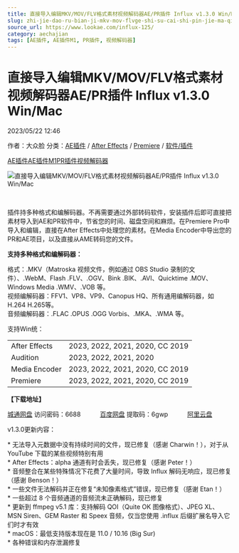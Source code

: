 ```yaml
---
title: 直接导入编辑MKV/MOV/FLV格式素材视频解码器AE/PR插件 Influx v1.3.0 Win/Mac
slug: zhi-jie-dao-ru-bian-ji-mkv-mov-flvge-shi-su-cai-shi-pin-jie-ma-qi-ae-prcha-jian-influx-v1-3-0-win-mac
source_url: https://www.lookae.com/influx-125/
category: aechajian
tags: [AE插件, AE插件M1, PR插件, 视频解码器]
---
```

# 直接导入编辑MKV/MOV/FLV格式素材视频解码器AE/PR插件 Influx v1.3.0 Win/Mac

2023/05/22 12:46

作者：大众脸
分类：[AE插件](https://www.lookae.com/after-effects/aechajian/) / [After Effects](https://www.lookae.com/after-effects/) / [Premiere](https://www.lookae.com/qitarjcj/premierezy/) / [软件/插件](https://www.lookae.com/qitarjcj/)

[AE插件](https://www.lookae.com/tag/ae%e6%8f%92%e4%bb%b6/)[AE插件M1](https://www.lookae.com/tag/aem1/)[PR插件](https://www.lookae.com/tag/pr%e6%8f%92%e4%bb%b6/)[视频解码器](https://www.lookae.com/tag/%e8%a7%86%e9%a2%91%e8%a7%a3%e7%a0%81%e5%99%a8/)

![直接导入编辑MKV/MOV/FLV格式素材视频解码器AE/PR插件 Influx v1.3.0 Win/Mac](https://www.lookae.com/wp-content/uploads/2022/04/Influx-Mac.jpg "直接导入编辑MKV/MOV/FLV格式素材视频解码器AE/PR插件 Influx v1.3.0 Win/Mac-LookAE.com")

[﻿﻿﻿](https://cloud.video.taobao.com//play/u/705956171/p/1/e/6/t/1/334057662148.mp4)

插件持多种格式和编解码器。不再需要通过外部转码软件，安装插件后即可直接把素材导入到AE和PR软件中，节省您的时间、磁盘空间和麻烦。在Premiere Pro中导入和编辑，直接在After Effects中处理您的素材。在Media Encoder中导出您的PR和AE项目，以及直接从AME转码您的文件。

**支持多种格式和编解码器：**

格式：.MKV（Matroska 视频文件，例如通过 OBS Studio 录制的文件）、.WebM、Flash .FLV、.OGV、Bink .BIK、.AVI、Quicktime .MOV、Windows Media .WMV、.VOB 等。  
视频编解码器：FFV1、VP8、VP9、Canopus HQ、所有通用编解码器，如H.264 H.265等。  
音频编解码器：.FLAC .OPUS .OGG Vorbis、.MKA、.WMA 等。

支持Win统：

|  |  |
| --- | --- |
| After Effects | 2023, 2022, 2021, 2020, CC 2019 |
| Audition | 2023, 2022, 2021, 2020 |
| Media Encoder | 2023, 2022, 2021, 2020, CC 2019 |
| Premiere | 2023, 2022, 2021, 2020, CC 2019 |

**【下载地址】**

[城通网盘](https://url70.ctfile.com/f/2827370-859846179-0c37a3?p=4431) 访问密码：6688           [百度网盘](https://pan.baidu.com/s/1BWYYORL-aCc7gRKm4WyJAQ?pwd=6gwp) 提取码：6gwp           [阿里云盘](https://www.aliyundrive.com/s/t2WTxQHLiHM)

v1.3.0更新内容：

\* 无法导入元数据中没有持续时间的文件，现已修复（感谢 Charwin！），对于从 YouTube 下载的某些视频特别有用  
\* After Effects：alpha 通道有时会丢失，现已修复（感谢 Peter！）  
\* 音频整合在某些特殊情况下花费了大量时间，导致 Influx 解码无响应，现已修复（感谢 Benson！）  
\* 一些文件无法解码并正在修复“未知像素格式”错误，现已修复（感谢 Etan！）  
\* 一些超过 8 个音频通道的音频流未正确解码，现已修复  
\* 更新到 ffmpeg v5.1 库：支持解码 QOI（Quite OK 图像格式）、JPEG XL、MSN Siren、GEM Raster 和 Speex 音频，仅当您使用 .influx 后缀扩展名导入它们时才有效  
\* macOS：最低支持版本现在是 11.0 / 10.16 (Big Sur)  
\* 各种错误和内存泄漏修复

